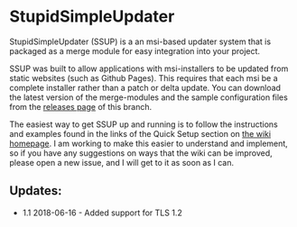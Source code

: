 # StupidSimpleUpdater
StupidSimpleUpdater (SSUP) is a an msi-based updater system that is packaged as a merge module for easy integration into your project.

SSUP was built to allow applications with msi-installers to be updated from static websites (such as Github Pages). This requires that each msi be a complete installer rather than a patch or delta update. You can download the latest version of the merge-modules and the sample configuration files from the [releases page](https://github.com/Carson-Shook/StupidSimpleUpdater/releases) of this branch.

The easiest way to get SSUP up and running is to follow the instructions and examples found in the links of the Quick Setup section on [the wiki homepage](https://github.com/Carson-Shook/StupidSimpleUpdater/wiki). I am working to make this easier to understand and implement, so if you have any suggestions on ways that the wiki can be improved, please open a new issue, and I will get to it as soon as I can. 

## Updates:
* 1.1 2018-06-16 - Added support for TLS 1.2